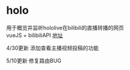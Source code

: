 # holo
用于概览并监听hololive在bilibili的直播转播的网页   
vueJS + bilibiliAPI
[地址](http://meihina.gitee.io/holog/)

4/30更新
添加查看主播视频投稿的功能

5/10更新
修复路由BUG
